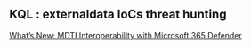 ## KQL : externaldata IoCs threat hunting

[What’s New: MDTI Interoperability with Microsoft 365 Defender](https://techcommunity.microsoft.com/t5/microsoft-defender-threat/what-s-new-mdti-interoperability-with-microsoft-365-defender/ba-p/3799846)
